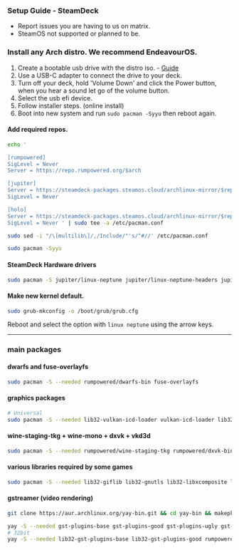 <h3>Setup Guide - SteamDeck</h3>

- Report issues you are having to us on matrix.
- SteamOS not supported or planned to be.

### Install any Arch distro. We recommend EndeavourOS.

1. Create a bootable usb drive with the distro iso. - [Guide](https://discovery.endeavouros.com/installation/create-install-media-usb-key/2021/03/)
2. Use a USB-C adapter to connect the drive to your deck.
3. Turn off your deck, hold 'Volume Down' and click the Power button, when you hear a sound let go of the volume button.
4. Select the usb efi device.
5. Follow installer steps. (online install)
6. Boot into new system and run `sudo pacman -Syyu` then reboot again.

#### Add required repos.

```sh
echo '

[rumpowered]
SigLevel = Never
Server = https://repo.rumpowered.org/$arch

[jupiter]
Server = https://steamdeck-packages.steamos.cloud/archlinux-mirror/$repo/os/$arch
SigLevel = Never

[holo]
Server = https://steamdeck-packages.steamos.cloud/archlinux-mirror/$repo/os/$arch
SigLevel = Never ' | sudo tee -a /etc/pacman.conf

sudo sed -i "/\[multilib\]/,/Include/"'s/^#//' /etc/pacman.conf

sudo pacman -Syyu
```

#### SteamDeck Hardware drivers

```sh
sudo pacman -S jupiter/linux-neptune jupiter/linux-neptune-headers jupiter/linux-firmware-neptune jupiter/jupiter-hw-support rumpowered/sc-controller
```

#### Make new kernel default.

```sh
sudo grub-mkconfig -o /boot/grub/grub.cfg
```

Reboot and select the option with `linux neptune` using the arrow keys.

------------------------------------------------------------------------------------------------------

### main packages

#### dwarfs and fuse-overlayfs
```sh
sudo pacman -S --needed rumpowered/dwarfs-bin fuse-overlayfs
```

#### graphics packages
```sh
# Universal
sudo pacman -S --needed lib32-vulkan-icd-loader vulkan-icd-loader lib32-vulkan-radeon vulkan-radeon gamescope
```

#### wine-staging-tkg + wine-mono + dxvk + vkd3d
```sh
sudo pacman -S --needed rumpowered/wine-staging-tkg rumpowered/dxvk-bin rumpowered/vkd3d-proton-bin wine-mono
```

#### various libraries required by some games
```sh
sudo pacman -S --needed lib32-giflib lib32-gnutls lib32-libxcomposite lib32-libxinerama lib32-libxslt lib32-mpg123 lib32-v4l-utils lib32-alsa-lib lib32-alsa-plugins lib32-libpulse lib32-openal lib32-zlib giflib libgphoto2 libxcrypt-compat zlib
```

#### gstreamer (video rendering)
```sh
git clone https://aur.archlinux.org/yay-bin.git && cd yay-bin && makepkg -si

yay -S --needed gst-plugins-base gst-plugins-good gst-plugins-ugly gst-plugins-bad gstreamer-vaapi gst-libav
# 32bit
yay -S --needed lib32-gst-plugins-base lib32-gst-plugins-good rumpowered/lib32-gst-plugins-ugly lib32-gst-plugins-bad
```
